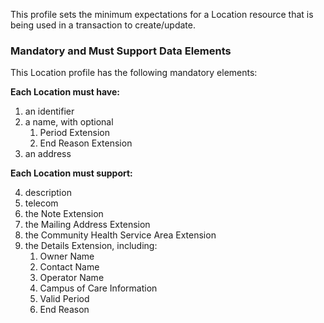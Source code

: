 
This profile sets the minimum expectations for a Location resource that is being used in a transaction to create/update.

### Mandatory and Must Support Data Elements

This Location profile has the following mandatory elements:

**Each Location must have:**

1. an identifier
2. a name, with optional
	1.  Period Extension
	2.  End Reason Extension
3. an address

**Each Location must support:**

4.  description
5.  telecom
6.  the Note Extension
7.  the Mailing Address Extension
8.  the Community Health Service Area Extension
9.  the Details Extension, including:
	1.  Owner Name
	2.  Contact Name
	3.  Operator Name
	4.  Campus of Care Information
	5.  Valid Period
	6.  End Reason


